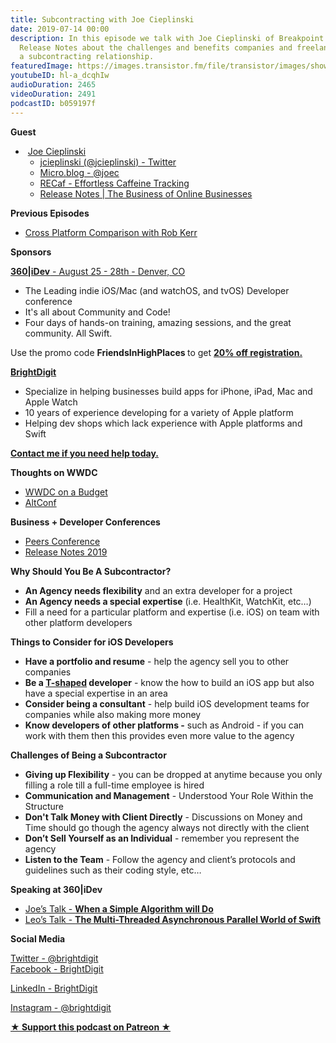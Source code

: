 ```yaml
---
title: Subcontracting with Joe Cieplinski
date: 2019-07-14 00:00
description: In this episode we talk with Joe Cieplinski of Breakpoint Studio and
  Release Notes about the challenges and benefits companies and freelancers face in
  a subcontracting relationship.
featuredImage: https://images.transistor.fm/file/transistor/images/show/122/full_1533929410-artwork.jpg
youtubeID: hl-a_dcqhIw
audioDuration: 2465
videoDuration: 2491
podcastID: b059197f
---
```

<p><b>Guest</b></p><ul><li> <a href="https://joec.design">Joe Cieplinski</a> <ul>
<li><a href="https://twitter.com/jcieplinski">jcieplinski (@jcieplinski) - Twitter</a></li>
<li><a href="https://micro.blog/joec">Micro.blog - @joec</a></li>
<li><a href="https://recaf.app">RECaf - Effortless Caffeine Tracking</a></li>
<li><a href="https://releasenotes.tv">Release Notes | The Business of Online Businesses</a></li>
</ul>
</li></ul><p><b>Previous Episodes</b></p><ul><li><a href="https://share.transistor.fm/s/c2631188">Cross Platform Comparison with Rob Kerr</a></li></ul><p><b>Sponsors</b></p><p><a href="https://360idev.com"><strong>360|iDev</strong> - August 25 - 28th - Denver, CO</a></p><ul>
<li>The Leading indie iOS/Mac (and watchOS, and tvOS) Developer conference</li>
<li>It's all about Community and Code!</li>
<li>Four days of hands-on training, amazing sessions, and the great community. All Swift.</li>
</ul><p>Use the promo code <strong>FriendsInHighPlaces </strong>to get <a href="https://360idev.com/#tile_registration"><strong>20% off registration.</strong></a><strong></strong></p><p><a href="https://brightdigit.com"><strong>BrightDigit</strong></a></p><ul>
<li>Specialize in helping businesses build apps for iPhone, iPad, Mac and Apple Watch</li>
<li>10 years of experience developing for a variety of Apple platform</li>
<li>Helping dev shops which lack experience with Apple platforms and Swift</li>
</ul><p><a href="https://brightdigit.com/contact/"><strong>Contact me if you need help today.</strong></a></p><p><b>Thoughts on WWDC </b></p><ul>
<li><a href="https://joecieplinski.com/blog/2018/03/30/wwdc-on-a-budget/">WWDC on a Budget</a></li>
<li><a href="http://altconf.com">AltConf</a></li>
</ul><p><strong>Business + Developer Conferences</strong></p><ul>
<li><a href="http://peersconf.com">Peers Conference</a></li>
<li><a href="https://2019.releasenotes.tv">Release Notes 2019</a></li>
</ul><p><strong>Why Should You Be A Subcontractor?</strong></p><ul>
<li>
<strong>An Agency needs flexibility</strong> and an extra developer for a project</li>
<li>
<strong>An Agency needs a special expertise</strong> (i.e. HealthKit, WatchKit, etc…)</li>
<li>Fill a need for a particular platform and expertise (i.e. iOS) on team with other platform developers</li>
</ul><p><strong>Things to Consider for iOS Developers</strong></p><ul>
<li>
<strong>Have a portfolio and resume</strong> - help the agency sell you to other companies</li>
<li>
<strong>Be a </strong><a href="https://en.wikipedia.org/wiki/T-shaped_skills"><strong>T-shaped</strong></a><strong> developer</strong> - know the how to build an iOS app but also have a special expertise in an area</li>
<li>
<strong>Consider being a consultant</strong> - help build iOS development teams for companies while also making more money</li>
<li>
<strong>Know developers of other platforms -</strong> such as Android - if you can work with them then this provides even more value to the agency</li>
</ul><p><strong>Challenges of Being a Subcontractor</strong></p><ul>
<li>
<strong>Giving up Flexibility</strong> - you can be dropped at anytime because you only filling a role till a full-time employee is hired</li>
<li>
<strong>Communication and Management</strong> - Understood Your Role Within the Structure</li>
<li>
<strong>Don't Talk Money with Client Directly</strong> - Discussions on Money and Time should go though the agency always not directly with the client</li>
<li>
<strong>Don’t Sell Yourself as an Individual</strong> - remember you represent the agency</li>
<li>
<strong>Listen to the Team</strong> - Follow the agency and client’s protocols and guidelines such as their coding style, etc…</li>
</ul><p><strong>Speaking at 360|iDev</strong></p><ul>
<li><a href="https://360idev.com/sessions/when-a-simple-algorithm-will-do/">Joe’s Talk - <strong>When a Simple Algorithm will Do</strong></a></li>
<li><a href="https://360idev.com/sessions/the-multi-threaded-asynchronous-parallel-world-of-swift/">Leo’s Talk - <strong>The Multi-Threaded Asynchronous Parallel World of Swift</strong></a></li>
</ul><p><strong>Social Media</strong></p><p><a href="https://twitter.com/brightdigit">Twitter - @brightdigit</a>  <br><a href="http://facebook.com/brightdigit">Facebook - BrightDigit</a> </p><p><a href="https://www.linkedin.com/company/bright-digit">LinkedIn - BrightDigit</a> </p><p><a href="https://www.instagram.com/brightdigit/">Instagram - @brightdigit</a> </p><p><strong><a href="https://www.patreon.com/empowerappsshow" rel="payment" title="★ Support this podcast on Patreon ★">★ Support this podcast on Patreon ★</a></strong></p>
      
